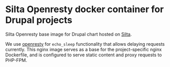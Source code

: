 # Silta Openresty docker container for Drupal projects

Silta Openresty base image for Drupal chart hosted on [Silta](https://github.com/wunderio/silta). 

We use [openresty](https://github.com/openresty/openresty/) for `echo_sleep` functionality that allows delaying requests currently. This nginx image serves as a base for the project-specific nginx Dockerfile, and is configured to serve static content and proxy requests to PHP-FPM.